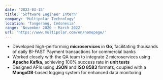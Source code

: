 ```yaml
---
date: '2022-03-15'
title: 'Software Engineer Intern'
company: 'Multipolar Technology'
location: 'Tangerang, Indonesia'
range: 'November 2020 – March 2022'
url: 'https://www.multipolar.com/en/homepage/'
---
```


- Developed high-performing **microservices** in **Go**, facilitating thousands of daily BI-FAST Payment transactions for commercial banks
- Worked closely with the QA team to integrate 2 microservices using **Apache Kafka**, achieving 100% success rate in **unit tests**
- Designed APIs using **JSON** and **ISO 8583** formats, coupled with a **MongoDB**-based logging system for enhanced data monitoring
